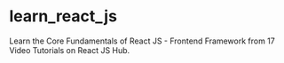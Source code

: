 # learn_react_js
Learn the Core Fundamentals of React JS - Frontend Framework from 17 Video Tutorials on React JS Hub.
